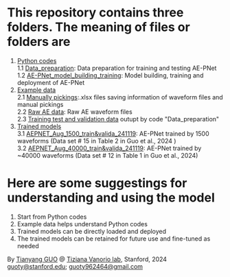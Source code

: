 # This repository contains three folders. The meaning of files or folders are  
1. [Python codes](https://github.com/guotystanford/AE-PNet/tree/main/Python%20codes) <br />
   1.1 [Data_preparation](https://github.com/guotystanford/AE-PNet/blob/main/Python%20codes/Data_preparation_241119.ipynb): Data preparation for training and testing AE-PNet <br />
   1.2 [AE-PNet_model_building_training](https://github.com/guotystanford/AE-PNet/blob/main/Python%20codes/AE-PNet_model_building_training_241119.ipynb): Model building, training and deployment of AE-PNet <br />
2. [Example data](https://github.com/guotystanford/AE-PNet/tree/main/Example%20data) <br />
   2.1 [Manually pickings](https://github.com/guotystanford/AE-PNet/tree/main/Example%20data/Manually%20pickings):.xlsx files saving information of waveform files and manual pickings <br />
   2.2 [Raw AE data](https://github.com/guotystanford/AE-PNet/tree/main/Example%20data/Raw%20AE%20data): Raw AE waveform files <br />
   2.3 [Training test and validation data](https://github.com/guotystanford/AE-PNet/tree/main/Example%20data/Training%20test%20and%20validation%20data) outupt by code "Data_preparation"
3. [Trained models](https://github.com/guotystanford/AE-PNet/tree/main/Python%20codes) <br />
   3.1 [AEPNET_Aug_1500_train&valida_241119](https://github.com/guotystanford/AE-PNet/tree/main/Trained%20models/AEPNET_Aug_1500_train%26valida_241119): AE-PNet trained by 1500 waveforms (Data set # 15 in Table 2 in Guo et al., 2024 ) <br />
   3.2 [AEPNET_Aug_40000_train&valida_241119](https://github.com/guotystanford/AE-PNet/tree/main/Trained%20models/AEPNET_Aug_40000_train%26valida_241119): AE-PNet trained by ~40000 waveforms (Data set # 12 in Table 1 in Guo et al., 2024)

# Here are some suggestings for understanding and using the model <br />
1. Start from Python codes <br />
2. Example data helps understand Python codes <br />
3. Trained models can be directly loaded and deployed <br />
4. The trained models can be retained for future use and fine-tuned as needed <br />
      
By [Tianyang GUO](https://profiles.stanford.edu/tianyang-guo) @ [Tiziana Vanorio lab](https://rgl.stanford.edu/), Stanford, 2024 <br />
guoty@stanford.edu; guoty962464@gmail.com
